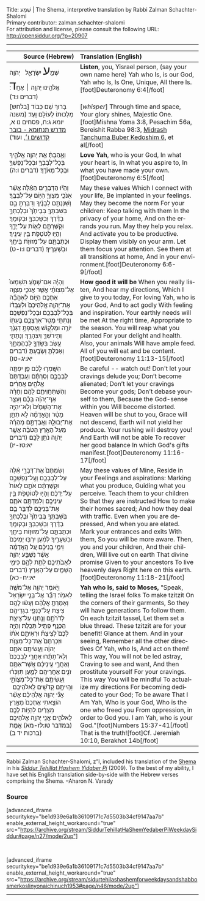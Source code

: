 <html>
<head></head>
<body>
Title: שְׁמַע | The Shema, interpretive translation by Rabbi Zalman Schachter-Shalomi<br />
Primary contributor: zalman.schachter-shalomi<br />
For attribution and license, please consult the following URL: <a href="http://opensiddur.org/?p=20907">http://opensiddur.org/?p=20907</a>
<p />
<hr />

<table style="margin-left: auto;margin-right: auto;" class="draggable">
<thead><tr><th id="x" style="text-align: right;">Source (Hebrew)</th><th style="text-align: left;">Translation (English)</th></tr></thead>
<tbody>
<tr><td style="vertical-align:top;">
<div class="liturgy" lang="he">
שְׁמַ֖<span style="font-size: xx-large;">ע</span> יִשְׂרָאֵ֑ל 
&nbsp;
יְהוָ֥ה אֱלֹהֵ֖ינוּ 
יְהוָ֥ה ׀ אֶחָֽ<span style="font-size: xx-large;">ד</span>׃ <span class="citation">(דברים ו:ד)</span> 
</span></div></td>
 
<td style="vertical-align:top;">
<div class="english" lang="en">
<strong>Listen</strong>, you, Yisrael person,
<span class="instruction">(say your own name here)</span>
Yah who Is, is our God, 
Yah who Is, Is One, Unique, 
All there Is.[foot]Deuteronomy 6:4[/foot]
</div></td></tr>


<tr><td style="vertical-align:top;">
<div class="liturgy" lang="he">
<span class="instruction">[בלחש]</span> 
בָּרוּךְ שֵׁם כְּבוֹד מַלְכוּתוֹ 
לְעוֹלָם וָעֶד׃ <span class="citation">(משנה יומא ג:ח, פסחים נו א, <a href="https://www.sefaria.org/Midrash_Tanchuma_Buber%2C_Kedoshim.6?vhe=Midrash_Tanhuma_haKadum_veHaYashan,_S._Buber,_1885&lang=bi">מדרש תנחומא - בובר קדושים ו׳</a>, ועוד)</span> 
</span></div></td>
 
<td style="vertical-align:top;">
<div class="english" lang="en">
<span class="instruction">[<em>whisper</em>]</span> 
Through time and space,
Your glory shines, Majestic One.[foot]Mishna Yoma 3:8, Pesachim 56a, Bereishit Rabba 98:3, <a href="https://www.sefaria.org/Midrash_Tanchuma_Buber%2C_Kedoshim.6?vhe=Midrash_Tanhuma_haKadum_veHaYashan,_S._Buber,_1885&lang=bi">Midrash Tanchuma Buber Kedoshim 6</a>, et al[/foot]
</div></td></tr>


<tr><td style="vertical-align:top;">
<div class="liturgy" lang="he">
וְאָ֣הַבְתָּ֔ אֵ֖ת יְהוָ֣ה אֱלֹהֶ֑יךָ 
בְּכָל־לְבָבְךָ֥ 
וּבְכָל־נַפְשְׁךָ֖ 
וּבְכָל־מְאֹדֶֽךָ׃ <span class="citation">(דברים ו:ה)</span> 
</span></div></td>
 
<td style="vertical-align:top;">
<div class="english" lang="en">
<strong>Love Yah</strong>, who is your God, 
In what your heart is,
In what you aspire to,
In what you have made your own.[foot]Deuteronomy 6:5[/foot]
</div></td></tr>


<tr><td style="vertical-align:top;">
<div class="liturgy" lang="he">
וְהָי֞וּ הַדְּבָרִ֣ים הָאֵ֗לֶּה 
אֲשֶׁ֨ר אָנֹכִ֧י מְצַוְּךָ֛ הַיּ֖וֹם 
עַל־לְבָבֶֽךָ׃
וְשִׁנַּנְתָּ֣ם 
לְבָנֶ֔יךָ 
וְדִבַּרְתָּ֖ בָּ֑ם 
בְּשִׁבְתְּךָ֤ בְּבֵיתֶ֙ךָ֙ 
וּבְלֶכְתְּךָ֣ בַדֶּ֔רֶךְ 
וּֽבְשָׁכְבְּךָ֖ 
וּבְקוּמֶֽךָ׃
וּקְשַׁרְתָּ֥ם לְא֖וֹת עַל־יָדֶ֑ךָ 
וְהָי֥וּ לְטֹטָפֹ֖ת בֵּ֥ין עֵינֶֽיךָ׃
וּכְתַבְתָּ֛ם עַל־מְזוּזֹ֥ת בֵּיתֶ֖ךָ 
וּבִשְׁעָרֶֽיךָ׃ <span class="citation">(דברים ו:ו-ט)</span> 
</span></div></td>
 
<td style="vertical-align:top;">
<div class="english" lang="en">
May these values
Which I connect with your life,
Be implanted in your feelings.
May they become the norm
For your children:
Keep talking with them 
In the privacy of your home,
And on the errands you run.
May they help you relax.
And activate you to be productive.
Display them visibly on your arm.
Let them focus your attention.
See them at all transitions at home,
And in your environment.[foot]Deuteronomy 6:6-9[/foot]
</div></td></tr>


<tr><td style="vertical-align:top;">
<div class="liturgy" lang="he">
וְהָיָ֗ה 
אִם־שָׁמֹ֤עַ 
תִּשְׁמְעוּ֙ אֶל־מִצְוֺתַ֔י 
אֲשֶׁ֧ר אָנֹכִ֛י מְצַוֶּ֥ה אֶתְכֶ֖ם הַיּ֑וֹם 
לְאַהֲבָ֞ה אֶת־יְהוָ֤ה אֱלֹֽהֵיכֶם֙ 
וּלְעָבְד֔וֹ 
בְּכָל־לְבַבְכֶ֖ם וּבְכָל־נַפְשְׁכֶֽם׃
וְנָתַתִּ֧י מְטַֽר־אַרְצְכֶ֛ם 
בְּעִתּ֖וֹ 
יוֹרֶ֣ה וּמַלְק֑וֹשׁ 
וְאָסַפְתָּ֣ דְגָנֶ֔ךָ 
וְתִֽירֹשְׁךָ֖ וְיִצְהָרֶֽךָ׃
וְנָתַתִּ֛י עֵ֥שֶׂב בְּשָׂדְךָ֖ 
לִבְהֶמְתֶּ֑ךָ 
וְאָכַלְתָּ֖ וְשָׂבָֽעְתָּ׃ <span class="citation">(דברים יא:יג-טו)</span> 
</span></div></td>
 
<td style="vertical-align:top;">
<div class="english" lang="en">
<strong>How good it will be</strong>
When you really listen,
And hear my directions,
Which I give to you today,
For loving Yah, who is your God, 
And to act godly 
With feeling and inspiration.
Your earthly needs will be met
At the right time,
Appropriate to the season.
You will reap what you planted
For your delight and health.
Also, your animals 
Will have ample feed.
All of you will eat and be content.[foot]Deuteronomy 11:13-15[/foot]
</div></td></tr>


<tr><td style="vertical-align:top;">
<div class="liturgy" lang="he">
הִשָּֽׁמְר֣וּ לָכֶ֔ם 
פֶּ֥ן יִפְתֶּ֖ה לְבַבְכֶ֑ם 
וְסַרְתֶּ֗ם 
וַעֲבַדְתֶּם֙ 
אֱלֹהִ֣ים אֲחֵרִ֔ים 
וְהִשְׁתַּחֲוִיתֶ֖ם לָהֶֽם׃
וְחָרָ֨ה 
אַף־יְהוָ֜ה בָּכֶ֗ם 
וְעָצַ֤ר אֶת־הַשָּׁמַ֙יִם֙ 
וְלֹֽא־יִהְיֶ֣ה מָטָ֔ר 
וְהָ֣אֲדָמָ֔ה לֹ֥א תִתֵּ֖ן אֶת־יְבוּלָ֑הּ 
וַאֲבַדְתֶּ֣ם מְהֵרָ֗ה 
מֵעַל֙ הָאָ֣רֶץ 
הַטֹּבָ֔ה 
אֲשֶׁ֥ר יְהוָ֖ה נֹתֵ֥ן לָכֶֽם׃ <span class="citation">(דברים יא:טז-יז)</span> 
</span></div></td>
 
<td style="vertical-align:top;">
<div class="english" lang="en">
Be careful -- watch out!
Don't let your cravings delude you;
Don’t become alienated;
Don’t let your cravings 
Become your gods;
Don’t debase yourself to them,
Because the God-sense within you
Will become distorted.
Heaven will be shut to you,
Grace will not descend,
Earth will not yield her produce.
Your rushing will destroy you!
And Earth will not be able 
To recover her good balance
In which God's gifts manifest.[foot]Deuteronomy 11:16-17[/foot]
</div></td></tr>


<tr><td style="vertical-align:top;">
<div class="liturgy" lang="he">
וְשַׂמְתֶּם֙ 
אֶת־דְּבָרַ֣י אֵ֔לֶּה 
עַל־לְבַבְכֶ֖ם וְעַֽל־נַפְשְׁכֶ֑ם 
וּקְשַׁרְתֶּ֨ם אֹתָ֤ם לְאוֹת֙ עַל־יֶדְכֶ֔ם 
וְהָי֥וּ לְטוֹטָפֹ֖ת בֵּ֥ין עֵינֵיכֶֽם׃
וְלִמַּדְתֶּ֥ם אֹתָ֛ם אֶת־בְּנֵיכֶ֖ם 
לְדַבֵּ֣ר בָּ֑ם 
בְּשִׁבְתְּךָ֤ בְּבֵיתֶ֙ךָ֙ 
וּבְלֶכְתְּךָ֣ בַדֶּ֔רֶךְ 
וּֽבְשָׁכְבְּךָ֖ 
וּבְקוּמֶֽךָ׃
וּכְתַבְתָּ֛ם 
עַל־מְזוּז֥וֹת 
בֵּיתֶ֖ךָ וּבִשְׁעָרֶֽיךָ׃
לְמַ֨עַן יִרְבּ֤וּ יְמֵיכֶם֙ 
וִימֵ֣י בְנֵיכֶ֔ם 
עַ֚ל הָֽאֲדָמָ֔ה 
אֲשֶׁ֨ר נִשְׁבַּ֧ע יְהוָ֛ה 
לַאֲבֹתֵיכֶ֖ם לָתֵ֣ת לָהֶ֑ם 
כִּימֵ֥י הַשָּׁמַ֖יִם 
עַל־הָאָֽרֶץ׃ <span class="citation">(דברים יא:יח-כא)</span> 
</span></div></td>
 
<td style="vertical-align:top;">
<div class="english" lang="en">
May these values of Mine, 
Reside in your 
Feelings and aspirations:
Marking what you produce,
Guiding what you perceive.
Teach them to your children
So that they are instructed
How to make their homes sacred;
And how they deal with traffic.
Even when you are depressed,
And when you are elated.
Mark your entrances and exits
With them,
So you will be more aware.
Then, you and your children, 
And their children,
Will live out on earth
That divine promise 
Given to your ancestors
To live heavenly days
Right here on this earth.[foot]Deuteronomy 11:18-21[/foot]
</div></td></tr>


<tr><td style="vertical-align:top;">
<div class="liturgy" lang="he">
וַיֹּ֥אמֶר יְהוָ֖ה אֶל־מֹשֶׁ֥ה לֵּאמֹֽר׃
דַּבֵּ֞ר אֶל־בְּנֵ֤י יִשְׂרָאֵל֙ וְאָמַרְתָּ֣ אֲלֵהֶ֔ם 
וְעָשׂ֨וּ לָהֶ֥ם צִיצִ֛ת 
עַל־כַּנְפֵ֥י בִגְדֵיהֶ֖ם 
לְדֹרֹתָ֑ם 
וְנָֽתְנ֛וּ 
עַל־צִיצִ֥ת הַכָּנָ֖ף 
פְּתִ֥יל תְּכֵֽלֶת׃
וְהָיָ֣ה לָכֶם֮ לְצִיצִת֒ 
וּרְאִיתֶ֣ם 
אֹת֗וֹ 
וּזְכַרְתֶּם֙ אֶת־כָּל־מִצְוֺ֣ת 
יְהוָ֔ה 
וַעֲשִׂיתֶ֖ם אֹתָ֑ם
וְלֹֽא־תָתֻ֜רוּ 
אַחֲרֵ֤י לְבַבְכֶם֙ 
וְאַחֲרֵ֣י עֵֽינֵיכֶ֔ם 
אֲשֶׁר־אַתֶּ֥ם 
זֹנִ֖ים אַחֲרֵיהֶֽם׃
לְמַ֣עַן 
תִּזְכְּר֔וּ 
וַעֲשִׂיתֶ֖ם אֶת־כָּל־מִצְוֺתָ֑י 
וִהְיִיתֶ֥ם קְדֹשִׁ֖ים 
לֵֽאלֹהֵיכֶֽם׃
&nbsp;
אֲנִ֞י יְהוָ֣ה אֱלֹֽהֵיכֶ֗ם 
אֲשֶׁ֨ר הוֹצֵ֤אתִי אֶתְכֶם֙ 
מֵאֶ֣רֶץ מִצְרַ֔יִם 
לִהְי֥וֹת לָכֶ֖ם לֵאלֹהִ֑ים 
אֲנִ֖י יְהוָ֥ה אֱלֹהֵיכֶֽם׃ <span class="citation">(במדבר טו:לז-מא)</span> 
אֱמֶת <span class="citation">(ברכות יד ב)</span> 
</span></div></td>
 
<td style="vertical-align:top;">
<div class="english" lang="en">
<strong>Yah who Is, said to Moses,</strong>
"Speak, telling the Israel folks
To make tzitzit
On the corners of their garments,
So they will have generations
To follow them.
On each tzitzit tassel,
Let them set a blue thread.
These tzitzit are for your benefit!
Glance at them.
And in your seeing, 
Remember all the other directives 
Of Yah, who Is,
And act on them!
This way, 
You will not be led astray,
Craving to see and want,
And then prostitute yourself
For your cravings.
This way
You will be mindful
To actualize my directions
For becoming dedicated 
to your God;
To be aware 
That I Am Yah, Who is your God, 
Who is the one who freed you
From oppression,
in order to God you.
I am Yah, who is your God."[foot]Numbers 15:37-41[/foot]
That is the truth![foot]Cf. Jeremiah 10:10, Berakhot 14b[/foot]
</div></td></tr>
</tbody></table>

<hr />

Rabbi Zalman Schachter-Shalomi, z”l, included his translation of the <a href="https://en.wikipedia.org/wiki/Shema">Shema</a> in his <em><a href="https://opensiddur.org/siddurim/ha-ari/neo-hasidut/reb-zalmans-open-siddur-tehillat-hashem/">Siddur Tehillat Hashem Yidaber Pi</a></em> (2009). To the best of my ability, I have set his English translation side-by-side with the Hebrew verses comprising the Shema. –Aharon N. Varady

<h3>Source</h3>

[advanced_iframe securitykey="be1d939e6a1b36109171c7d5503b34cf9147aa7b" enable_external_height_workaround="true" src="https://archive.org/stream/SiddurTehillatHaShemYedaberPiWeekdaySiddur#page/n27/mode/2up"]

&nbsp;

[advanced_iframe securitykey="be1d939e6a1b36109171c7d5503b34cf9147aa7b" enable_external_height_workaround="true" src="https://archive.org/stream/sidurtehilashashemforweekdaysandshabbosmerkoslinyonaichinuch1953#page/n46/mode/2up"]

<hr />

&nbsp;
</body>
</html>